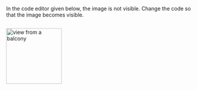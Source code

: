In the code editor given below, the
image is not visible. Change the code
so that the image becomes visible.

<codeblock language="html" type="exercise" images="view-from-a-balcony.png" testMode="fixedInput">
<code>
<img scr="view-from-a-balcony.png" width="150px">
</code>

<solution>
<img scr="view-from-a-balcony.png"  alt="view from a balcony" width="150px">
</solution>
</codeblock>